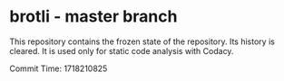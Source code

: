 # brotli - master branch

This repository contains the frozen state of the repository.
Its history is cleared. It is used only for static code
analysis with Codacy.

Commit Time: 1718210825